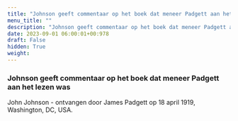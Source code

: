 ```yaml
---
title: "Johnson geeft commentaar op het boek dat meneer Padgett aan het lezen was"
menu_title: ""
description: "Johnson geeft commentaar op het boek dat meneer Padgett aan het lezen was"
date: 2023-09-01 06:00:01+00:978
draft: False
hidden: True
weight:
---
```

### Johnson geeft commentaar op het boek dat meneer Padgett aan het lezen was

John Johnson - ontvangen door James Padgett op 18 april 1919, Washington, DC, USA.
